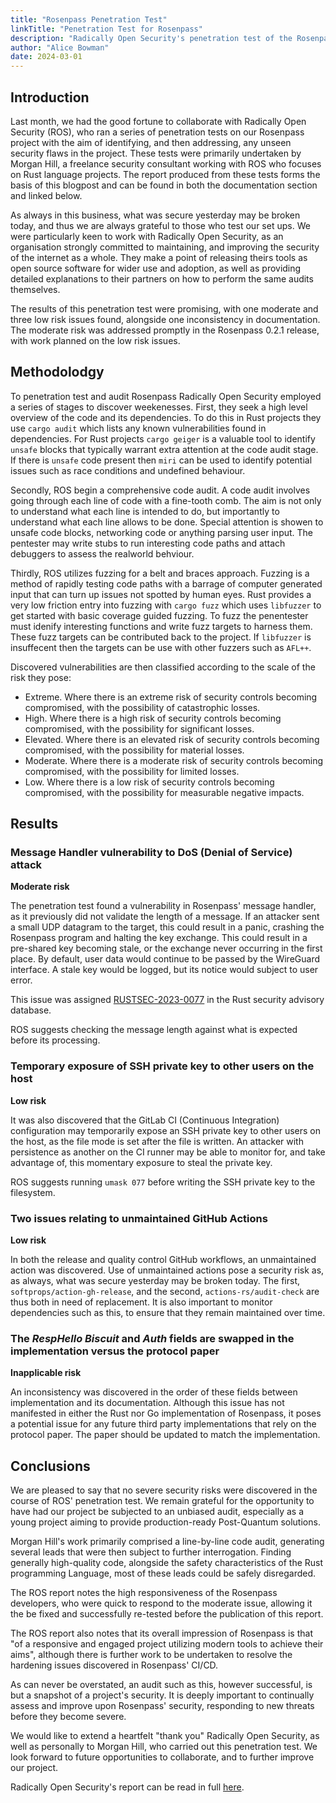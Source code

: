```yaml
---
title: "Rosenpass Penetration Test"
linkTitle: "Penetration Test for Rosenpass"
description: "Radically Open Security's penetration test of the Rosenpass project"
author: "Alice Bowman"
date: 2024-03-01
---
```


## Introduction

Last month, we had the good fortune to collaborate with Radically Open Security (ROS), who ran a series of penetration tests on our Rosenpass project with the aim of identifying, and then addressing, any unseen security flaws in the project. These tests were primarily undertaken by Morgan Hill, a freelance security consultant working with ROS who focuses on Rust language projects. The report produced from these tests forms the basis of this blogpost and can be found in both the documentation section and linked below.

As always in this business, what was secure yesterday may be broken today, and thus we are always grateful to those who test our set ups. We were particularly keen to work with Radically Open Security, as an organisation strongly committed to maintaining, and improving the security of the internet as a whole. They make a point of releasing theirs tools as open source software for wider use and adoption, as well as providing detailed explanations to their partners on how to perform the same audits themselves.

The results of this penetration test were promising, with one moderate and three low risk issues found, alongside one inconsistency in documentation. The moderate risk was addressed promptly in the Rosenpass 0.2.1 release, with work planned on the low risk issues.

## Methodolodgy
To penetration test and audit Rosenpass Radically Open Security employed a series of stages to discover weekenesses. First, they seek a high level overview of the code and its dependencies. To do this in Rust projects they use `cargo audit` which lists any known vulnerabilities found in dependencies. For Rust projects `cargo geiger` is a valuable tool to identify `unsafe` blocks that typically warrant extra attention at the code audit stage. If there is `unsafe` code present then `miri` can be used to identify potential issues such as race conditions and undefined behaviour.

Secondly, ROS begin a comprehensive code audit. A code audit involves going through each line of code with a fine-tooth comb. The aim is not only to understand what each line is intended to do, but importantly to understand what each line allows to be done. Special attention is showen to unsafe code blocks, networking code or anything parsing user input. The pentester may write stubs to run interesting code paths and attach debuggers to assess the realworld behviour.

Thirdly, ROS utilizes fuzzing for a belt and braces approach. Fuzzing is a method of rapidly testing code paths with a barrage of computer generated input that can turn up issues not spotted by human eyes. Rust provides a very low friction entry into fuzzing with `cargo fuzz` which uses `libfuzzer` to get started with basic coverage guided fuzzing. To fuzz the penentester must idenify interesting functions and write fuzz targets to harness them. These fuzz targets can be contributed back to the project. If `libfuzzer` is insuffecent then the targets can be use with other fuzzers such as `AFL++`.

Discovered vulnerabilities are then classified according to the scale of the risk they pose:

- Extreme. Where there is an extreme risk of security controls becoming compromised, with the possibility of catastrophic losses.
- High. Where there is a high risk of security controls becoming compromised, with the possibility for significant losses.
- Elevated. Where there is an elevated risk of security controls becoming compromised, with the possibility for material losses.
- Moderate. Where there is a moderate risk of security controls becoming compromised, with the possibility for limited losses.
- Low. Where there is a low risk of security controls becoming compromised, with the possibility for measurable negative impacts.

## Results

### Message Handler vulnerability to DoS (Denial of Service) attack
**Moderate risk**

The penetration test found a vulnerability in Rosenpass' message handler, as it previously did not validate the length of a message. If an attacker sent a small UDP datagram to the target, this could result in a panic, crashing the Rosenpass program and halting the key exchange. This could result in a pre-shared key becoming stale, or the exchange never occurring in the first place. By default, user data would continue to be passed by the WireGuard interface. A stale key would be logged, but its notice would subject to user error.

This issue was assigned [RUSTSEC-2023-0077](https://rustsec.org/advisories/RUSTSEC-2023-0077.html) in the Rust security advisory database.

ROS suggests checking the message length against what is expected before its processing.

### Temporary exposure of SSH private key to other users on the host
**Low risk**

It was also discovered that the GitLab CI (Continuous Integration) configuration may temporarily expose an SSH private key to other users on the host, as the file mode is set after the file is written. An attacker with persistence as another on the CI runner may be able to monitor for, and take advantage of, this momentary exposure to steal the private key.

ROS suggests running ```umask 077``` before writing the SSH private key to the filesystem. 

### Two issues relating to unmaintained GitHub Actions
**Low risk**

In both the release and quality control GitHub workflows, an unmaintained action was discovered. Use of unmaintained actions pose a security risk as, as always, what was secure yesterday may be broken today. The first, ```softprops/action-gh-release```, and the second, ```actions-rs/audit-check``` are thus both in need of replacement. It is also important to monitor dependencies such as this, to ensure that they remain maintained over time.

### The *RespHello Biscuit* and *Auth* fields are swapped in the implementation versus the protocol paper
**Inapplicable risk**

An inconsistency was discovered in the order of these fields between implementation and its documentation. Although this issue has not manifested in either the Rust nor Go implementation of Rosenpass, it poses a potential issue for any future third party implementations that rely on the protocol paper. The paper should be updated to match the implementation.

## Conclusions

We are pleased to say that no severe security risks were discovered in the course of ROS' penetration test. We remain grateful for the opportunity to have had our project be subjected to an unbiased audit, especially as a young project aiming to provide production-ready Post-Quantum solutions.

Morgan Hill's work primarily comprised a line-by-line code audit, generating several leads that were then subject to further interrogation. Finding generally high-quality code, alongside the safety characteristics of the Rust programming Language, most of these leads could be safely disregarded.

The ROS report notes the high responsiveness of the Rosenpass developers, who were quick to respond to the moderate issue, allowing it the be fixed and successfully re-tested before the publication of this report.

The ROS report also notes that its overall impression of Rosenpass is that "of a responsive and engaged project utilizing modern tools to achieve their aims", although there is further work to be undertaken to resolve the hardening issues discovered in Rosenpass' CI/CD. 

As can never be overstated, an audit such as this, however successful, is but a snapshot of a project's security. It is deeply important to continually assess and improve upon Rosenpass' security, responding to new threats before they become severe.

We would like to extend a heartfelt "thank you" Radically Open Security, as well as personally to Morgan Hill, who carried out this penetration test. We look forward to future opportunities to collaborate, and to further improve our project.

Radically Open Security's report can be read in full [here](https://rosenpass.eu/docs/pentest/).